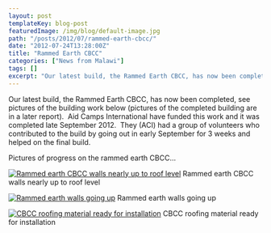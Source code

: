 ```yaml
---
layout: post
templateKey: blog-post
featuredImage: /img/blog/default-image.jpg
path: "/posts/2012/07/rammed-earth-cbcc/"
date: "2012-07-24T13:28:00Z"
title: "Rammed Earth CBCC"
categories: ["News from Malawi"]
tags: []
excerpt: "Our latest build, the Rammed Earth CBCC, has now been completed, see pictures of the building work ..."
---
```


Our latest build, the Rammed Earth CBCC, has now been completed, see pictures of the building work below (pictures of the completed building are in a later report).  Aid Camps International have funded this work and it was completed late September 2012.  They (ACI) had a group of volunteers who contributed to the build by going out in early September for 3 weeks and helped on the final build.

Pictures of progress on the rammed earth CBCC...

[![](https://www.africanvision.org.uk/africa-vision-news/wp-content/uploads/2012/07/Ram-eth-CBCC1.jpg "Rammed earth CBCC walls nearly up to roof level")](https://www.landirani.org/news/2012/07/24/rammed-earth-cbcc/ram-eth-cbcc1/) Rammed earth CBCC walls nearly up to roof level

[![](https://www.africanvision.org.uk/africa-vision-news/wp-content/uploads/2012/07/Ram-eth-CBCC2.jpg "Rammed earth walls going up")](https://www.landirani.org/news/2012/07/24/rammed-earth-cbcc/ram-eth-cbcc2/) Rammed earth walls going up

[![](https://www.africanvision.org.uk/africa-vision-news/wp-content/uploads/2012/07/Ram-eth-CBCC3.jpg "CBCC roofing material ready for installation")](https://www.landirani.org/news/2012/07/24/rammed-earth-cbcc/ram-eth-cbcc3/) CBCC roofing material ready for installation